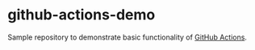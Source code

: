 # github-actions-demo
Sample repository to demonstrate basic functionality of [GitHub Actions](https://docs.github.com/en/actions).
